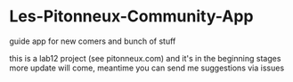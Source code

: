 # Les-Pitonneux-Community-App
guide app for new comers and bunch of stuff 

this is a lab12 project (see pitonneux.com)  and it's in the beginning stages more update will come,
meantime you can send me suggestions via issues

 
